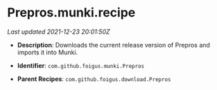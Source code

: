 # Prepros.munki.recipe

_Last updated 2021-12-23 20:01:50Z_

- **Description**: Downloads the current release version of Prepros and imports it into Munki.

- **Identifier**: `com.github.foigus.munki.Prepros`

- **Parent Recipes**: `com.github.foigus.download.Prepros`
